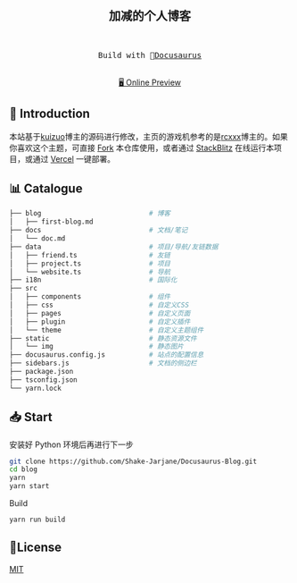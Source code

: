 <h2 align="center">
加减的个人博客
</h2><br>

<pre align="center">
 Build with 🦖<a href="https://shaking.site">Docusaurus</a> 
</pre>

<p align="center">
<br>
<a href="https://shaking.site">🖥 Online Preview</a>
<br>

## 👋 Introduction

本站基于<a href="https://kuizuo.cn">kuizuo</a>博主的源码进行修改，主页的游戏机参考的是<a href="https://sinnammanyo.cn/">rcxxx</a>博主的。如果你喜欢这个主题，可直接 [Fork](https://github.com/kuizuo/blog/fork) 本仓库使用，或者通过 [StackBlitz](https://stackblitz.com/github/Shake-Jarjane/Docusaurus-Blog) 在线运行本项目，或通过 [Vercel](https://vercel.com/new/clone?repository-url=https://github.com/Shake-Jarjane/Docusaurus-Blog/tree/main&project-name=blog&repo-name=blog) 一键部署。

## 📊 Catalogue

```bash
├── blog                           # 博客
│   ├── first-blog.md              
├── docs                           # 文档/笔记
│   └── doc.md                     
├── data                           # 项目/导航/友链数据
│   ├── friend.ts                  # 友链
│   ├── project.ts                 # 项目
│   └── website.ts                 # 导航
├── i18n                           # 国际化
├── src
│   ├── components                 # 组件
│   ├── css                        # 自定义CSS
│   ├── pages                      # 自定义页面
│   ├── plugin                     # 自定义插件
│   └── theme                      # 自定义主题组件
├── static                         # 静态资源文件
│   └── img                        # 静态图片
├── docusaurus.config.js           # 站点的配置信息
├── sidebars.js                    # 文档的侧边栏
├── package.json
├── tsconfig.json
└── yarn.lock
```

## 📥 Start

安装好 Python 环境后再进行下一步

```sh
git clone https://github.com/Shake-Jarjane/Docusaurus-Blog.git
cd blog
yarn
yarn start
```

Build

```sh
yarn run build
```

## 📝License

[MIT](./LICENSE)
